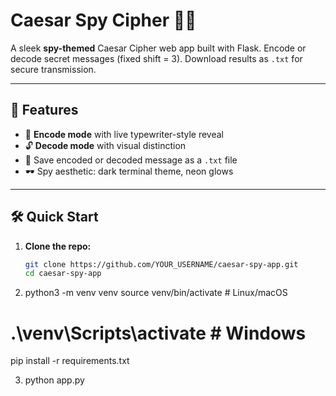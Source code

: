 # Caesar Spy Cipher 🕵️‍♂️

A sleek **spy-themed** Caesar Cipher web app built with Flask. Encode or decode secret messages (fixed shift = 3). Download results as `.txt` for secure transmission.

---

## 🚀 Features

- 🎯 **Encode mode** with live typewriter-style reveal  
- 🔓 **Decode mode** with visual distinction  
- 💾 Save encoded or decoded message as a `.txt` file  
- 🕶 Spy aesthetic: dark terminal theme, neon glows

---

## 🛠️ Quick Start

1. **Clone the repo:**
   ```bash
   git clone https://github.com/YOUR_USERNAME/caesar-spy-app.git
   cd caesar-spy-app


2. python3 -m venv venv
source venv/bin/activate      # Linux/macOS
# .\venv\Scripts\activate     # Windows
pip install -r requirements.txt


3. python app.py
